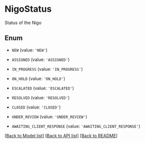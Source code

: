 # NigoStatus

Status of the Nigo

## Enum

* `NEW` (value: `'NEW'`)

* `ASSIGNED` (value: `'ASSIGNED'`)

* `IN_PROGRESS` (value: `'IN_PROGRESS'`)

* `ON_HOLD` (value: `'ON_HOLD'`)

* `ESCALATED` (value: `'ESCALATED'`)

* `RESOLVED` (value: `'RESOLVED'`)

* `CLOSED` (value: `'CLOSED'`)

* `UNDER_REVIEW` (value: `'UNDER_REVIEW'`)

* `AWAITING_CLIENT_RESPONSE` (value: `'AWAITING_CLIENT_RESPONSE'`)

[[Back to Model list]](../README.md#documentation-for-models) [[Back to API list]](../README.md#documentation-for-api-endpoints) [[Back to README]](../README.md)


